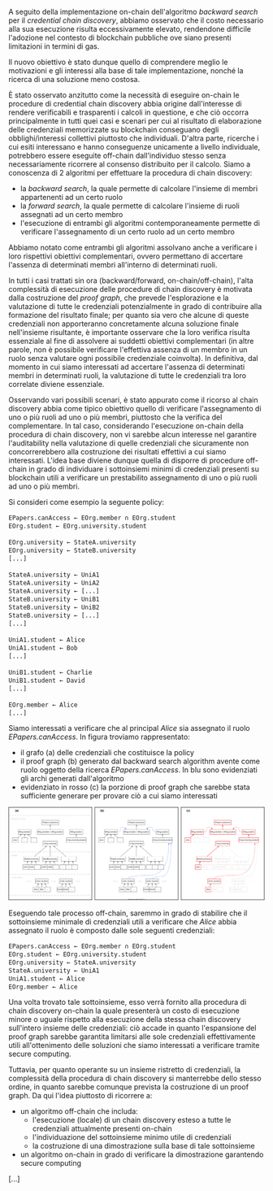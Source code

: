 A seguito della implementazione on-chain dell'algoritmo *backward search* per il *credential chain discovery*, abbiamo osservato che il costo necessario alla sua esecuzione risulta eccessivamente elevato, rendendone difficile l'adozione nel contesto di blockchain pubbliche ove siano presenti limitazioni in termini di gas.

Il nuovo obiettivo è stato dunque quello di comprendere meglio le motivazioni e gli interessi alla base di tale implementazione, nonché la ricerca di una soluzione meno costosa.

È stato osservato anzitutto come la necessità di eseguire on-chain le procedure di credential chain discovery abbia origine dall'interesse di rendere verificabili e trasparenti i calcoli in questione, e che ciò occorra principalmente in tutti quei casi e scenari per cui al risultato di elaborazione delle credenziali memorizzate su blockchain conseguano degli obblighi/interessi collettivi piuttosto che individuali. D'altra parte, ricerche i cui esiti interessano e hanno conseguenze unicamente a livello individuale, potrebbero essere eseguite off-chain dall'individuo stesso senza necessariamente ricorrere al consenso distribuito per il calcolo. Siamo a conoscenza di 2 algoritmi per effettuare la procedura di chain discovery:

* la *backward search*, la quale permette di calcolare l'insieme di membri appartenenti ad un certo ruolo
* la *forward search*, la quale permette di calcolare l'insieme di ruoli assegnati ad un certo membro
* l'esecuzione di entrambi gli algoritmi contemporaneamente permette di verificare l'assegnamento di un certo ruolo ad un certo membro

Abbiamo notato come entrambi gli algoritmi assolvano anche a verificare i loro rispettivi obiettivi complementari, ovvero permettano di accertare l'assenza di determinati membri all'interno di determinati ruoli.

In tutti i casi trattati sin ora (backward/forward, on-chain/off-chain), l'alta complessità di esecuzione delle procedure di chain discovery è motivata dalla costruzione del *proof graph*, che prevede l'esplorazione e la valutazione di tutte le credenziali potenzialmente in grado di contribuire alla formazione del risultato finale; per quanto sia vero che alcune di queste credenziali non apporteranno concretamente alcuna soluzione finale nell'insieme risultante, è importante osservare che la loro verifica risulta essenziale al fine di assolvere ai suddetti obiettivi complementari (in altre parole, non è possibile verificare l'effettiva assenza di un membro in un ruolo senza valutare ogni possibile credenziale coinvolta). In definitiva, dal momento in cui siamo interessati ad accertare l'assenza di determinati membri in determinati ruoli, la valutazione di tutte le credenziali tra loro correlate diviene essenziale.

Osservando vari possibili scenari, è stato appurato come il ricorso al chain discovery abbia come tipico obiettivo quello di verificare l'assegnamento di uno o più ruoli ad uno o più membri, piuttosto che la verifica del complementare. In tal caso, considerando l'esecuzione on-chain della procedura di chain discovery, non vi sarebbe alcun interesse nel garantire l'auditability nella valutazione di quelle credenziali che sicuramente non concorrerebbero alla costruzione dei risultati effettivi a cui siamo interessati. L'idea base diviene dunque quella di disporre di procedure off-chain in grado di individuare i sottoinsiemi minimi di credenziali presenti su blockchain utili a verificare un prestabilito assegnamento di uno o più ruoli ad uno o più membri.

Si consideri come esempio la seguente policy:

```
EPapers.canAccess ← EOrg.member ∩ EOrg.student
EOrg.student ← EOrg.university.student

EOrg.university ← StateA.university
EOrg.university ← StateB.university
[...]

StateA.university ← UniA1
StateA.university ← UniA2
StateA.university ← [...]
StateB.university ← UniB1
StateB.university ← UniB2
StateB.university ← [...]
[...]

UniA1.student ← Alice
UniA1.student ← Bob
[...]

UniB1.student ← Charlie
UniB1.student ← David
[...]

EOrg.member ← Alice
[...]
```

Siamo interessati a verificare che al principal *Alice* sia assegnato il ruolo *EPapers.canAccess*. In figura troviamo rappresentato:

* il grafo (a) delle credenziali che costituisce la policy
* il proof graph (b) generato dal backward search algorithm avente come ruolo oggetto della ricerca *EPapers.canAccess*. In blu sono evidenziati gli archi generati dall'algoritmo
* evidenziato in rosso (c) la porzione di proof graph che sarebbe stata sufficiente generare per provare ciò a cui siamo interessati

![](./img/epapers_proofgraph.svg)

Eseguendo tale processo off-chain, saremmo in grado di stabilire che il sottoinsieme minimale di credenziali utili a verificare che *Alice* abbia assegnato il ruolo è composto dalle sole seguenti credenziali:

```
EPapers.canAccess ← EOrg.member ∩ EOrg.student
EOrg.student ← EOrg.university.student
EOrg.university ← StateA.university
StateA.university ← UniA1
UniA1.student ← Alice
EOrg.member ← Alice
```



Una volta trovato tale sottoinsieme, esso verrà fornito alla procedura di chain discovery on-chain la quale presenterà un costo di esecuzione minore o uguale rispetto alla esecuzione della stessa chain discovery sull'intero insieme delle credenziali: ciò accade in quanto l'espansione del proof graph sarebbe garantita limitarsi alle sole credenziali effettivamente utili all'ottenimento delle soluzioni che siamo interessati a verificare tramite secure computing.

Tuttavia, per quanto operante su un insieme ristretto di credenziali, la complessità della procedura di chain discovery si manterrebbe dello stesso ordine, in quanto sarebbe comunque prevista la costruzione di un proof graph. Da qui l'idea piuttosto di ricorrere a:

* un algoritmo off-chain che includa:
  * l'esecuzione (locale) di un chain discovery esteso a tutte le credenziali attualmente presenti on-chain
  * l'individuazione del sottoinsieme minimo utile di credenziali
  * la costruzione di una dimostrazione sulla base di tale sottoinsieme
* un algoritmo on-chain in grado di verificare la dimostrazione garantendo secure computing

[...]